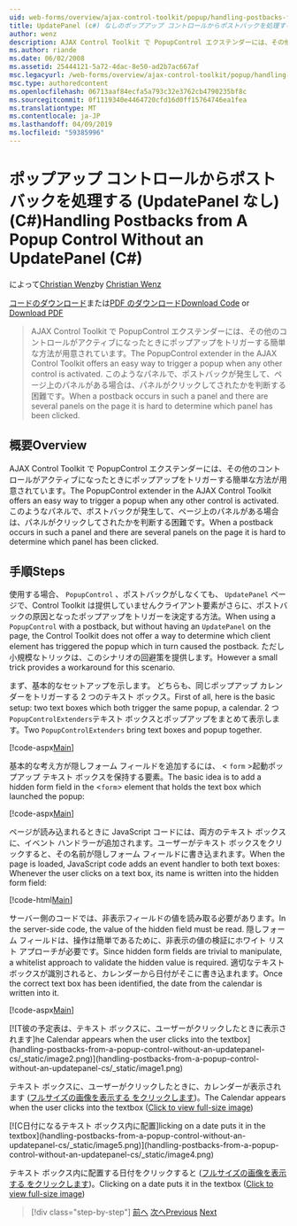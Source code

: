 ```yaml
---
uid: web-forms/overview/ajax-control-toolkit/popup/handling-postbacks-from-a-popup-control-without-an-updatepanel-cs
title: UpdatePanel (c#) なしのポップアップ コントロールからポストバックを処理する |Microsoft Docs
author: wenz
description: AJAX Control Toolkit で PopupControl エクステンダーには、その他のコントロールがアクティブになったときにポップアップをトリガーする簡単な方法が用意されています。 Su でポストバックが発生する.
ms.author: riande
ms.date: 06/02/2008
ms.assetid: 25444121-5a72-4dac-8e50-ad2b7ac667af
msc.legacyurl: /web-forms/overview/ajax-control-toolkit/popup/handling-postbacks-from-a-popup-control-without-an-updatepanel-cs
msc.type: authoredcontent
ms.openlocfilehash: 06713aaf84ecfa5a793c32e3762cb4790235bf8c
ms.sourcegitcommit: 0f1119340e4464720cfd16d0ff15764746ea1fea
ms.translationtype: MT
ms.contentlocale: ja-JP
ms.lasthandoff: 04/09/2019
ms.locfileid: "59385996"
---
```

# <a name="handling-postbacks-from-a-popup-control-without-an-updatepanel-c"></a><span data-ttu-id="cf207-104">ポップアップ コントロールからポストバックを処理する (UpdatePanel なし) (C#)</span><span class="sxs-lookup"><span data-stu-id="cf207-104">Handling Postbacks from A Popup Control Without an UpdatePanel (C#)</span></span>

<span data-ttu-id="cf207-105">によって[Christian Wenz](https://github.com/wenz)</span><span class="sxs-lookup"><span data-stu-id="cf207-105">by [Christian Wenz](https://github.com/wenz)</span></span>

<span data-ttu-id="cf207-106">[コードのダウンロード](http://download.microsoft.com/download/9/3/f/93f8daea-bebd-4821-833b-95205389c7d0/PopupControl3.cs.zip)または[PDF のダウンロード](http://download.microsoft.com/download/2/d/c/2dc10e34-6983-41d4-9c08-f78f5387d32b/popupcontrol3CS.pdf)</span><span class="sxs-lookup"><span data-stu-id="cf207-106">[Download Code](http://download.microsoft.com/download/9/3/f/93f8daea-bebd-4821-833b-95205389c7d0/PopupControl3.cs.zip) or [Download PDF](http://download.microsoft.com/download/2/d/c/2dc10e34-6983-41d4-9c08-f78f5387d32b/popupcontrol3CS.pdf)</span></span>

> <span data-ttu-id="cf207-107">AJAX Control Toolkit で PopupControl エクステンダーには、その他のコントロールがアクティブになったときにポップアップをトリガーする簡単な方法が用意されています。</span><span class="sxs-lookup"><span data-stu-id="cf207-107">The PopupControl extender in the AJAX Control Toolkit offers an easy way to trigger a popup when any other control is activated.</span></span> <span data-ttu-id="cf207-108">このようなパネルで、ポストバックが発生して、ページ上のパネルがある場合は、パネルがクリックしてされたかを判断する困難です。</span><span class="sxs-lookup"><span data-stu-id="cf207-108">When a postback occurs in such a panel and there are several panels on the page it is hard to determine which panel has been clicked.</span></span>


## <a name="overview"></a><span data-ttu-id="cf207-109">概要</span><span class="sxs-lookup"><span data-stu-id="cf207-109">Overview</span></span>

<span data-ttu-id="cf207-110">AJAX Control Toolkit で PopupControl エクステンダーには、その他のコントロールがアクティブになったときにポップアップをトリガーする簡単な方法が用意されています。</span><span class="sxs-lookup"><span data-stu-id="cf207-110">The PopupControl extender in the AJAX Control Toolkit offers an easy way to trigger a popup when any other control is activated.</span></span> <span data-ttu-id="cf207-111">このようなパネルで、ポストバックが発生して、ページ上のパネルがある場合は、パネルがクリックしてされたかを判断する困難です。</span><span class="sxs-lookup"><span data-stu-id="cf207-111">When a postback occurs in such a panel and there are several panels on the page it is hard to determine which panel has been clicked.</span></span>

## <a name="steps"></a><span data-ttu-id="cf207-112">手順</span><span class="sxs-lookup"><span data-stu-id="cf207-112">Steps</span></span>

<span data-ttu-id="cf207-113">使用する場合、 `PopupControl` 、ポストバックがしなくても、 `UpdatePanel`  ページで、Control Toolkit は提供していませんクライアント要素がさらに、ポストバックの原因となったポップアップをトリガーを決定する方法。</span><span class="sxs-lookup"><span data-stu-id="cf207-113">When using a `PopupControl` with a postback, but without having an `UpdatePanel` on the page, the Control Toolkit does not offer a way to determine which client element has triggered the popup which in turn caused the postback.</span></span> <span data-ttu-id="cf207-114">ただし小規模なトリックは、このシナリオの回避策を提供します。</span><span class="sxs-lookup"><span data-stu-id="cf207-114">However a small trick provides a workaround for this scenario.</span></span>

<span data-ttu-id="cf207-115">まず、基本的なセットアップを示します。 どちらも、同じポップアップ カレンダーをトリガーする 2 つのテキスト ボックス。</span><span class="sxs-lookup"><span data-stu-id="cf207-115">First of all, here is the basic setup: two text boxes which both trigger the same popup, a calendar.</span></span> <span data-ttu-id="cf207-116">2 つ`PopupControlExtenders`テキスト ボックスとポップアップをまとめて表示します。</span><span class="sxs-lookup"><span data-stu-id="cf207-116">Two `PopupControlExtenders` bring text boxes and popup together.</span></span>

[!code-aspx[Main](handling-postbacks-from-a-popup-control-without-an-updatepanel-cs/samples/sample1.aspx)]

<span data-ttu-id="cf207-117">基本的な考え方が隠しフォーム フィールドを追加するには、 &lt; `form` &gt;起動ポップアップ テキスト ボックスを保持する要素。</span><span class="sxs-lookup"><span data-stu-id="cf207-117">The basic idea is to add a hidden form field in the &lt;`form`&gt; element that holds the text box which launched the popup:</span></span>

[!code-aspx[Main](handling-postbacks-from-a-popup-control-without-an-updatepanel-cs/samples/sample2.aspx)]

<span data-ttu-id="cf207-118">ページが読み込まれるときに JavaScript コードには、両方のテキスト ボックスに、イベント ハンドラーが追加されます。ユーザーがテキスト ボックスをクリックすると、その名前が隠しフォーム フィールドに書き込まれます。</span><span class="sxs-lookup"><span data-stu-id="cf207-118">When the page is loaded, JavaScript code adds an event handler to both text boxes: Whenever the user clicks on a text box, its name is written into the hidden form field:</span></span>

[!code-html[Main](handling-postbacks-from-a-popup-control-without-an-updatepanel-cs/samples/sample3.html)]

<span data-ttu-id="cf207-119">サーバー側のコードでは、非表示フィールドの値を読み取る必要があります。</span><span class="sxs-lookup"><span data-stu-id="cf207-119">In the server-side code, the value of the hidden field must be read.</span></span> <span data-ttu-id="cf207-120">隠しフォーム フィールドは、操作は簡単であるために、非表示の値の検証にホワイト リスト アプローチが必要です。</span><span class="sxs-lookup"><span data-stu-id="cf207-120">Since hidden form fields are trivial to manipulate, a whitelist approach to validate the hidden value is required.</span></span> <span data-ttu-id="cf207-121">適切なテキスト ボックスが識別されると、カレンダーから日付がそこに書き込まれます。</span><span class="sxs-lookup"><span data-stu-id="cf207-121">Once the correct text box has been identified, the date from the calendar is written into it.</span></span>

[!code-aspx[Main](handling-postbacks-from-a-popup-control-without-an-updatepanel-cs/samples/sample4.aspx)]


[![T<span data-ttu-id="cf207-122">彼の予定表は、テキスト ボックスに、ユーザーがクリックしたときに表示されます]</span><span class="sxs-lookup"><span data-stu-id="cf207-122">he Calendar appears when the user clicks into the textbox]</span></span>(handling-postbacks-from-a-popup-control-without-an-updatepanel-cs/_static/image2.png)](handling-postbacks-from-a-popup-control-without-an-updatepanel-cs/_static/image1.png)

<span data-ttu-id="cf207-123">テキスト ボックスに、ユーザーがクリックしたときに、カレンダーが表示されます ([フルサイズの画像を表示する をクリックします](handling-postbacks-from-a-popup-control-without-an-updatepanel-cs/_static/image3.png))。</span><span class="sxs-lookup"><span data-stu-id="cf207-123">The Calendar appears when the user clicks into the textbox ([Click to view full-size image](handling-postbacks-from-a-popup-control-without-an-updatepanel-cs/_static/image3.png))</span></span>


[![C<span data-ttu-id="cf207-124">日付になるテキスト ボックス内に配置]</span><span class="sxs-lookup"><span data-stu-id="cf207-124">licking on a date puts it in the textbox]</span></span>(handling-postbacks-from-a-popup-control-without-an-updatepanel-cs/_static/image5.png)](handling-postbacks-from-a-popup-control-without-an-updatepanel-cs/_static/image4.png)

<span data-ttu-id="cf207-125">テキスト ボックス内に配置する日付をクリックすると ([フルサイズの画像を表示する をクリックします](handling-postbacks-from-a-popup-control-without-an-updatepanel-cs/_static/image6.png))。</span><span class="sxs-lookup"><span data-stu-id="cf207-125">Clicking on a date puts it in the textbox ([Click to view full-size image](handling-postbacks-from-a-popup-control-without-an-updatepanel-cs/_static/image6.png))</span></span>

> [!div class="step-by-step"]
> <span data-ttu-id="cf207-126">[前へ](handling-postbacks-from-a-popup-control-with-an-updatepanel-cs.md)
> [次へ](using-multiple-popup-controls-vb.md)</span><span class="sxs-lookup"><span data-stu-id="cf207-126">[Previous](handling-postbacks-from-a-popup-control-with-an-updatepanel-cs.md)
[Next](using-multiple-popup-controls-vb.md)</span></span>
